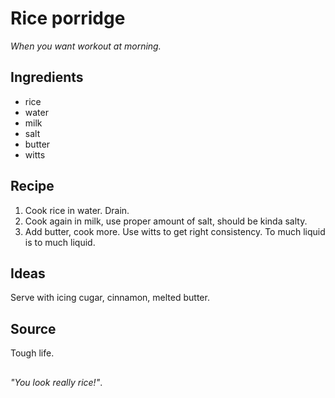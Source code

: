 # Rice porridge
_When you want workout at morning._

## Ingredients
 * rice
 * water
 * milk
 * salt
 * butter
 * witts

## Recipe
 1. Cook rice in water. Drain.
 2. Cook again in milk, use proper amount of salt, should be kinda salty.
 3. Add butter, cook more. Use witts to get right consistency. To much liquid is to much liquid.

## Ideas
Serve with icing cugar, cinnamon, melted butter.

## Source
Tough life.

##
_"You look really rice!"_.
